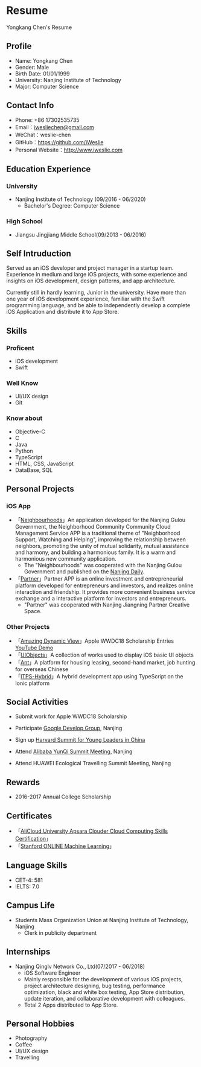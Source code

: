 # Resume

Yongkang Chen's Resume 

## Profile

- Name: Yongkang Chen
- Gender: Male
- Birth Date: 01/01/1999
- University: Nanjing Institute of Technology
- Major: Computer Science

## Contact Info

- Phone: +86 17302535735
- Email：iwesliechen@gmail.com
- WeChat：weslie-chen
- GitHub：https://github.com/iWeslie
- Personal Website：http://www.iweslie.com

## Education Experience

### University

- Nanjing Institute of Technology (09/2016 - 06/2020)
  - Bachelor's Degree: Computer Science

### High School

- Jiangsu Jingjiang Middle School(09/2013 - 06/2016)

## Self Intruduction

Served as an iOS developer and project manager in a startup team. Experience in medium and large iOS projects, with some experience and insights on iOS development, design patterns, and app architecture.

Currently still in hardly learning, Junior in the university. Have more than one year of iOS development experience, familiar with the Swift programming language, and be able to independently develop a complete iOS Application and distribute it to App Store.

## Skills

### Proficent

- iOS development
- Swift

### Well Know

- UI/UX design
- Git

### Know about

- Objective-C
- C
- Java
- Python
- TypeScript
- HTML, CSS, JavaScript
- DataBase, SQL

## Personal Projects

### iOS App

- 「[Neighbourhoods](https://itunes.apple.com/cn/app/邻里帮-社区云治理平台/id1316363309?l=en&mt=8)」An application developed for the Nanjing Gulou Government, the Neighborhood Community Community Cloud Management Service APP is a traditional theme of "Neighborhood Support, Watching and Helping", improving the relationship between neighbors, promoting the unity of mutual solidarity, mutual assistance and harmony, and building a harmonious family. It is a warm and harmonious new community application.
  - The "Neighbourhoods" was cooperated with the Nanjing Gulou Government and published on the [Nanjing Daily](http://njrb.njdaily.cn/njrb/html/2018-08/28/content_510739.htm?div=-1).
- 「[Partner](https://itunes.apple.com/cn/app/合伙人-青秘/id1360096509?l=en&mt=8)」Partner APP is an online investment and entrepreneurial platform developed for entrepreneurs and investors, and realizes online interaction and friendship. It provides more convenient business service exchange and a interactive platform for investors and entrepreneurs.
  - "Partner" was cooperated with Nanjing Jiangning Partner Creative Space.

### Other Projects

- 「[Amazing Dynamic View](https://github.com/iWeslie/WWDC18)」Apple WWDC18 Scholarship Entries [YouTube Demo](https://youtu.be/nokdtApjAsg)
- 「[UIObjects](https://github.com/iWeslie/UIObject)」A collection of works used to display iOS basic UI objects
- 「[Ant](https://github.com/iWeslie/Ant)」A platform for housing leasing, second-hand market, job hunting for overseas Chinese
- 「[ITPS-Hybrid](https://github.com/iWeslie/ITPS-Hybrid)」A hybrid development app using TypeScript on the Ionic platform

## Social Activities

- Submit work for Apple WWDC18 Scholarship

- Participate [Google Develop Group](https://chinagdg.org/p/gdg-nanjing/), Nanjing

- Sign up [Harvard Summit for Young Leaders in China](http://www.hsylc.org)

- Attend [Alibaba YunQi Summit Meeting](https://yunqi.youku.com/2018/nanjing/index), Nanjing

- Attend HUAWEI Ecological Travelling Summit Meeting, Nanjing

## Rewards

- 2016-2017 Annual College Scholarship

## Certificates

- 「[AliCloud University Apsara Clouder Cloud Computing Skills Certification](http://iweslie.com/ali_cloud_certificate.jpg)」
- 「[Stanford ONLINE Machine Learning](http://iweslie.com/ML%20certification.pdf)」

## Language Skills

- CET-4: 581
- IELTS: 7.0

## Campus Life

- Students Mass Organization Union at Nanjing Institute of Technology, Nanjing
  - Clerk in publicity department

## Internships

- Nanjing Qinglv Network Co., Ltd(07/2017 - 06/2018)
  - iOS Software Engineer
  - Mainly responsible for the development of various iOS projects, project architecture designing, bug testing, performance optimization, black and white box testing, App Store distribution, update iteration, and collaborative development with colleagues.
  - Total 2 Apps distributed to App Store.

## Personal Hobbies

- Photography
- Coffee
- UI/UX design
- Travelling